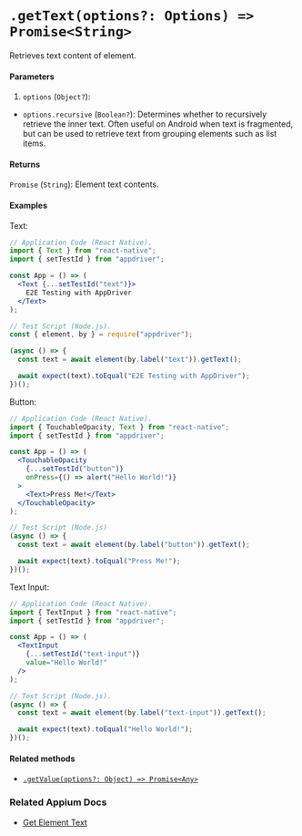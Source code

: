 # `.getText(options?: Options) => Promise<String>`

Retrieves text content of element.

#### Parameters

1. `options` (`Object?`):
  - `options.recursive` (`Boolean?`): Determines whether to recursively retrieve the inner text. Often useful on Android when text is fragmented, but can be used to retrieve text from grouping elements such as list items.

#### Returns

`Promise` (`String`): Element text contents.

#### Examples

Text:
```jsx
// Application Code (React Native).
import { Text } from "react-native";
import { setTestId } from "appdriver";

const App = () => (
  <Text {...setTestId("text")}>
    E2E Testing with AppDriver
  </Text>
);

// Test Script (Node.js).
const { element, by } = require("appdriver");

(async () => {
  const text = await element(by.label("text")).getText();

  await expect(text).toEqual("E2E Testing with AppDriver");
})();
```

Button:
```jsx
// Application Code (React Native).
import { TouchableOpacity, Text } from "react-native";
import { setTestId } from "appdriver";

const App = () => (
  <TouchableOpacity
    {...setTestId("button")}
    onPress={() => alert("Hello World!")}
  >
    <Text>Press Me!</Text>
  </TouchableOpacity>
);

// Test Script (Node.js)
(async () => {
  const text = await element(by.label("button")).getText();

  await expect(text).toEqual("Press Me!");
})();
```

Text Input:
```jsx
// Application Code (React Native).
import { TextInput } from "react-native";
import { setTestId } from "appdriver";

const App = () => (
  <TextInput
    {...setTestId("text-input")}
    value="Hello World!"
  />
);

// Test Script (Node.js).
(async () => {
  const text = await element(by.label("text-input")).getText();

  await expect(text).toEqual("Hello World!");
})();
```

#### Related methods

- [`.getValue(options?: Object) => Promise<Any>`](./getValue.md)

### Related Appium Docs

- [Get Element Text](http://appium.io/docs/en/commands/element/attributes/text/)